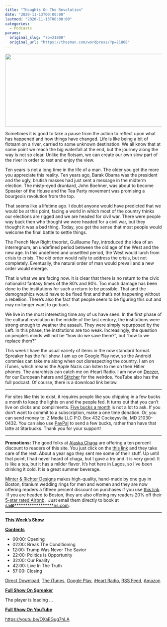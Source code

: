 ```yaml
---
title: "Thoughts On The Revolution"
date: "2020-11-13T00:00:00"
lastmod: "2020-11-13T00:00:00"
categories:
  - Podcasts
params:
  original_slug: "?p=21808"
  original_url: "https://thezman.com/wordpress/?p=21808"
---
```


[<img
src="http://thezman.com/wordpress/wp-content/uploads/2018/01/Power-Hour.png"
decoding="async" width="600" height="233" />](http://thezman.com/wordpress/wp-content/uploads/2018/01/Power-Hour.png)

Sometimes it is good to take a pause from the action to reflect upon
what has happened and how things have changed. Life is like being a bit
of flotsam on a river, carried to some unknown destination. We all know
that at some point we reach the big waterfall at the end, but the
journey along the way is not so clear. Unlike the flotsam, we can create
our own slow part of the river in order to rest and enjoy the view.

Ten years is not a long time in the life of a man. The older you get the
more you appreciate this reality. Ten years ago, Barak Obama was the
president and the ugly, brutish masses had just sent a message in the
midterm election. The misty-eyed drunkard, John Boehner, was about to
become Speaker of the House and the Tea Party movement was promising a
bourgeois revolution from the top.

That seems like a lifetime ago. I doubt anyone would have predicted that
we would be at this point, facing a world in which most of the country
thinks our elections are rigged and we are headed for civil war. There
were people way back then who thought we were headed for a civil war,
but they thought it was a bad thing. Today, you get the sense that most
people would welcome the final battle to settle things.

The French New Right theorist, Guillaume Fay, introduced the idea of an
interregnum, an undefined period between the old age of the West and the
new age. In this undefined and unsettled period, the West would lurch
from crisis to crisis. The old order would rally to address the crisis,
but not completely. Eventually, the natural order of man would prevail
and a new order would emerge.

That is what we are facing now. It is clear that there is no return to
the civic nationalist fantasy times of the 80’s and 90’s. Too much
damage has been done to the institutions for such a return to be
possible. That and the demographics would have to be fixed first and
that’s not happening without a rebellion. There’s also the fact that
people seem to be figuring this out and may no longer want to go back.

We live in the most interesting time any of us have seen. In the first
phase of the cultural revolution in the middle of the last century, the
institutions were strong enough to weather the assault. They were simply
repurposed by the Left. In this phase, the institutions are too weak.
Increasingly, the question on people’s minds will not be “how do we save
them?”, but “how to we replace them?”

This week I have the usual variety of items in the now standard format.
Spreaker has the full show. I am up on Google Play now, so the Android
commies can take me along when out disrespecting the country. I am on
iTunes, which means the Apple Nazis can listen to me on their Hitler
phones. The anarchists can catch me on iHeart Radio. I am now on
<a href="https://www.deezer.com/show/623032" rel="noopener noreferrer"
target="_blank">Deezer</a>, for our European haters and <a
href="https://www.stitcher.com/podcast/the-z-blog-power-hour?refid=stpr"
rel="noopener noreferrer" target="_blank">Stitcher</a> for the weirdos.
YouTube also has the full podcast. Of course, there is a download link
below.

------------------------------------------------------------------------

For sites like this to exist, it requires people like you chipping in a
few bucks a month to keep the lights on and the people fed. It turns out
that you can’t live on clicks and compliments.
<a href="https://www.subscribestar.com/the-z-blog"
rel="noopener noreferrer" target="_blank">Five bucks a month</a> is not
a lot to ask. If you don’t want to commit to a subscription, make a one
time donation. Or, you can send money to: Z Media LLC P.O. Box 432
Cockeysville, MD 21030-0432. You can also use <a
href="https://www.paypal.com/cgi-bin/webscr?cmd=_s-xclick&amp;hosted_button_id=UDAS2Q8JYA6CN&amp;source=url"
rel="noopener noreferrer" target="_blank">PayPal</a> to send a few
bucks, rather than have that latte at Starbucks. Thank you for your
support!

------------------------------------------------------------------------

**Promotions:** The good folks at
<a href="https://alaskachaga.us/" rel="noopener noreferrer"
target="_blank">Alaska Chaga</a> are offering a ten percent discount to
readers of this site. You just click on the
<a href="https://alaskachaga.us/discount/ZMAN" rel="noopener noreferrer"
target="_blank">this link</a> and they take care of the rest. About a
year ago they sent me some of their stuff. Up until that point, I had
never heard of chaga, but I gave a try and it is very good. It is like a
tea, but it has a milder flavor. It’s hot here in Lagos, so I’ve been
drinking it cold. It is a great summer beverage.

<a href="https://www.minterandrichterdesigns.com/"
rel="noreferrer nofollow noopener" target="_blank">Minter &amp; Richter
Designs</a> makes high-quality, hand-made by one guy in Boston, titanium
wedding rings for men and women and they are now offering readers a
fifteen percent discount on purchases if you use
<a href="https://www.minterandrichterdesigns.com/discount/ZMAN"
rel="noreferrer nofollow noopener" target="_blank">this link</a>. 
 <span class="highlight"><span class="colour"><span class="font"><span class="size">If
you are headed to Boston, they are also offering my readers 20% off
their <a
href="https://www.airbnb.com/users/7988017/listings?user_id=7988017&amp;s=3"
rel="noopener noreferrer" target="_blank">5-star rated Airbnb</a>.  Just
email them directly to book at
<a href="mailto:sa***@*********************ns.com"
data-original-string="cF8gQqTsxRSdM6pn6F2ynw==cb7HDTXA6wwigoWAD3d6LYnWrenUbOlcx7i1PjNW/VcMFQ6jtCi1sdJb6fJkLttu1em"><span
class="apbct-email-encoder"
data-original-string="7bhACvJ6B0Musc50OGthEA==cb7Vh1yC1AM0HisPf/g6pcMms7Y786KnBGtEEzC2t33EsnoNLn9dzmiqX2aqEtZ8MJw"
title="This contact has been encoded by Anti-Spam by CleanTalk. Click to decode. To finish the decoding make sure that JavaScript is enabled in your browser.">sa<span
class="apbct-blur">***</span>@<span
class="apbct-blur">*********************</span>ns.com</span></a>.</span></span></span></span>

------------------------------------------------------------------------

**<u>This Week’s Show</u>**

**<u>Contents</u>**

-   00:00: Opening
-   02:00: Break The Conditioning
-   12:00: Trump Was Never The Savior
-   22:00: Politics Is Opportunity
-   32:00: Our Reality
-   42:00: Live In The Truth
-   57:00: Closing

<a href="https://api.spreaker.com/v2/episodes/41956838/download.mp3"
rel="noopener noreferrer" target="_blank">Direct Download</a>, <a
href="https://itunes.apple.com/us/podcast/the-z-blog-power-hour/id1262799640?mt=2"
rel="noopener noreferrer" target="_blank">The iTunes</a>, <a
href="https://podcasts.google.com/?feed=aHR0cHM6Ly93d3cuc3ByZWFrZXIuY29tL3Nob3cvMjU4OTY1Ny9lcGlzb2Rlcy9mZWVk"
rel="noopener noreferrer" target="_blank">Google Play</a>, <a href="https://www.iheart.com/podcast/the-z-blog-power-hour-29246491/"
rel="noopener noreferrer" target="_blank">iHeart Radio,</a>
<a href="https://www.spreaker.com/show/2589657/episodes/feed"
rel="noopener noreferrer" target="_blank">RSS Feed</a>, <a
href="https://music.amazon.com/podcasts/0d8bc343-742c-40fe-95c8-616ccf4cf1fa/The-Z-Blog-Power-Hour"
rel="noopener noreferrer" target="_blank">Amazon</a>

**<u>Full Show On Spreaker</u>**

The player is loading ...

<span class="widget_spinner dark"></span>

**<u>Full Show On YouTube</u>**

https://youtu.be/OXaEGug7hLA

